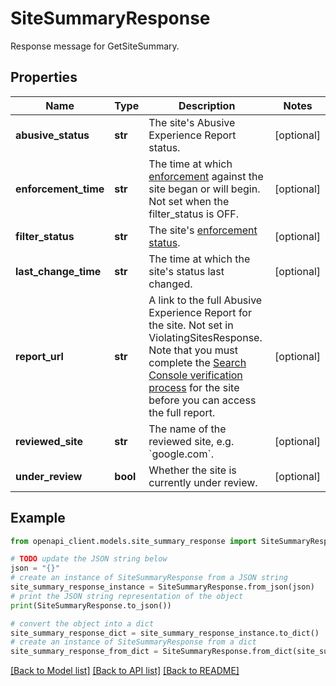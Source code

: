 # SiteSummaryResponse

Response message for GetSiteSummary.

## Properties

Name | Type | Description | Notes
------------ | ------------- | ------------- | -------------
**abusive_status** | **str** | The site&#39;s Abusive Experience Report status. | [optional] 
**enforcement_time** | **str** | The time at which [enforcement](https://support.google.com/webtools/answer/7538608) against the site began or will begin. Not set when the filter_status is OFF. | [optional] 
**filter_status** | **str** | The site&#39;s [enforcement status](https://support.google.com/webtools/answer/7538608). | [optional] 
**last_change_time** | **str** | The time at which the site&#39;s status last changed. | [optional] 
**report_url** | **str** | A link to the full Abusive Experience Report for the site. Not set in ViolatingSitesResponse. Note that you must complete the [Search Console verification process](https://support.google.com/webmasters/answer/9008080) for the site before you can access the full report. | [optional] 
**reviewed_site** | **str** | The name of the reviewed site, e.g. &#x60;google.com&#x60;. | [optional] 
**under_review** | **bool** | Whether the site is currently under review. | [optional] 

## Example

```python
from openapi_client.models.site_summary_response import SiteSummaryResponse

# TODO update the JSON string below
json = "{}"
# create an instance of SiteSummaryResponse from a JSON string
site_summary_response_instance = SiteSummaryResponse.from_json(json)
# print the JSON string representation of the object
print(SiteSummaryResponse.to_json())

# convert the object into a dict
site_summary_response_dict = site_summary_response_instance.to_dict()
# create an instance of SiteSummaryResponse from a dict
site_summary_response_from_dict = SiteSummaryResponse.from_dict(site_summary_response_dict)
```
[[Back to Model list]](../README.md#documentation-for-models) [[Back to API list]](../README.md#documentation-for-api-endpoints) [[Back to README]](../README.md)


